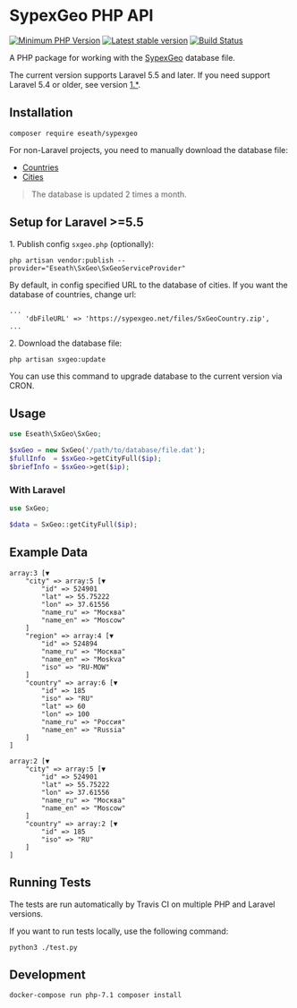 # SypexGeo PHP API

[![Minimum PHP Version](https://img.shields.io/badge/php-%3E%3D%207.0-8892BF.svg?style=flat)](https://php.net/)
[![Latest stable version](https://poser.pugx.org/eseath/sypexgeo/v/stable)](https://packagist.org/packages/eseath/sypexgeo)
[![Build Status](https://travis-ci.com/Eseath/sypexgeo.svg?branch=master)](https://travis-ci.com/Eseath/sypexgeo)

A PHP package for working with the [SypexGeo](https://sypexgeo.net) database file.

The current version supports Laravel 5.5 and later. If you need support Laravel 5.4 or older, see version [1.*](https://github.com/Eseath/sypexgeo/tree/v1).

## Installation

```
composer require eseath/sypexgeo
```

For non-Laravel projects, you need to manually download the database file:

* [Countries](https://sypexgeo.net/files/SxGeoCountry.zip)
* [Cities](https://sypexgeo.net/files/SxGeoCity_utf8.zip)

> The database is updated 2 times a month.

## Setup for Laravel >=5.5

1\. Publish config `sxgeo.php` (optionally):

```
php artisan vendor:publish --provider="Eseath\SxGeo\SxGeoServiceProvider"
```

By default, in config specified URL to the database of cities. If you want the database of countries, change url:

```
...
    'dbFileURL' => 'https://sypexgeo.net/files/SxGeoCountry.zip',
...
```

2\. Download the database file:

```
php artisan sxgeo:update
```

You can use this command to upgrade database to the current version via CRON.

## Usage

```php
use Eseath\SxGeo\SxGeo;

$sxGeo = new SxGeo('/path/to/database/file.dat');
$fullInfo  = $sxGeo->getCityFull($ip);
$briefInfo = $sxGeo->get($ip);
```

### With Laravel

```php
use SxGeo;

$data = SxGeo::getCityFull($ip);
```

## Example Data

```
array:3 [▼
    "city" => array:5 [▼
        "id" => 524901
        "lat" => 55.75222
        "lon" => 37.61556
        "name_ru" => "Москва"
        "name_en" => "Moscow"
    ]
    "region" => array:4 [▼
        "id" => 524894
        "name_ru" => "Москва"
        "name_en" => "Moskva"
        "iso" => "RU-MOW"
    ]
    "country" => array:6 [▼
        "id" => 185
        "iso" => "RU"
        "lat" => 60
        "lon" => 100
        "name_ru" => "Россия"
        "name_en" => "Russia"
    ]
]
```

```
array:2 [▼
    "city" => array:5 [▼
        "id" => 524901
        "lat" => 55.75222
        "lon" => 37.61556
        "name_ru" => "Москва"
        "name_en" => "Moscow"
    ]
    "country" => array:2 [▼
        "id" => 185
        "iso" => "RU"
    ]
]
```

## Running Tests

The tests are run automatically by Travis CI on multiple PHP and Laravel versions.

If you want to run tests locally, use the following command:

```shell
python3 ./test.py
```

## Development

```shell
docker-compose run php-7.1 composer install
```

